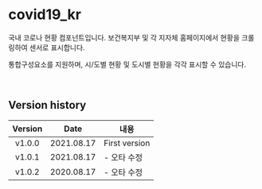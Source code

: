 # covid19_kr


국내 코로나 현황 컴포넌트입니다.
보건복지부 및 각 지자체 홈페이지에서 현황을 크롤링하여 센서로 표시합니다.

통합구성요소를 지원하며, 시/도별 현황 및 도시별 현황을 각각 표시할 수 있습니다.

<br>

## Version history
| Version | Date        | 내용              |
| :-----: | :---------: | ----------------------- |
| v1.0.0  | 2021.08.17  | First version  |
| v1.0.1  | 2021.08.17  | - 오타 수정 |
| v1.0.2  | 2020.08.17  | - 오타 수정 |

<br>
